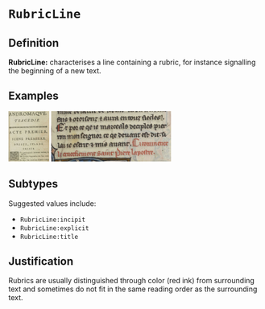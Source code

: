 # `RubricLine`

## Definition

**RubricLine:** characterises a line containing a rubric, for instance signalling the beginning of a new text.

## Examples

<img src="bpt6k1280589b_f15.jpg" height="100px">
<img src="btv1b84259980_f29.jpg" height="100px">

## Subtypes

Suggested values include:

- `RubricLine:incipit`
- `RubricLine:explicit`
- `RubricLine:title`

## Justification

Rubrics are usually distinguished through color (red ink) from surrounding text and sometimes do not fit in the same reading order as the surrounding text.

